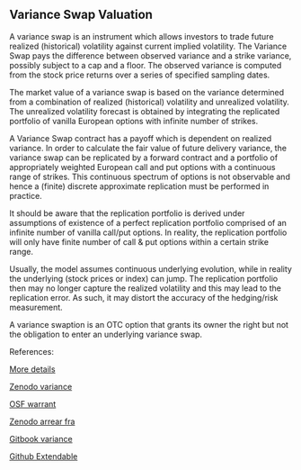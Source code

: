 ## Variance Swap Valuation
   
A variance swap is an instrument which allows investors to trade future realized (historical) volatility against current implied volatility. The Variance Swap pays the difference between observed variance and a strike variance, possibly subject to a cap and a floor. The observed variance is computed from the stock price returns over a series of specified sampling dates.

The market value of a variance swap is based on the variance determined from a combination of realized (historical) volatility and unrealized volatility. The unrealized volatility forecast is obtained by integrating the replicated portfolio of vanilla European options with infinite number of strikes. 

A Variance Swap contract has a payoff which is dependent on realized variance. In order to calculate the fair value of future delivery variance, the variance swap can be replicated by a forward contract and a portfolio of appropriately weighted European call and put options with a continuous range of strikes. This continuous spectrum of options is not observable and
hence a (finite) discrete approximate replication must be performed in practice. 

It should be aware that the replication portfolio is derived under assumptions of existence of a perfect replication portfolio comprised of an infinite number of vanilla call/put options. In reality, the replication portfolio will only have finite number of call & put options within a certain strike range.

Usually, the model assumes continuous underlying evolution, while in reality the underlying (stock prices or index) can jump. The replication portfolio then may no longer capture the realized volatility and this may lead to the replication error. As such, it may distort the accuracy of the hedging/risk measurement.

A variance swaption is an OTC option that grants its owner the right but not the obligation to enter an underlying variance swap.




References:
   
[More details](./EqVariance-9.pdf)     
   
[Zenodo variance](https://zenodo.org/record/4605794)
   
[OSF warrant](https://osf.io/wgmq5/download)

[Zenodo arrear fra](https://zenodo.org/record/6578408)

[Gitbook variance](https://deripricing.gitbook.io/variance-swap-pricing/)

[Github Extendable](https://github.com/timxiao1203/ExtendableSwap)
